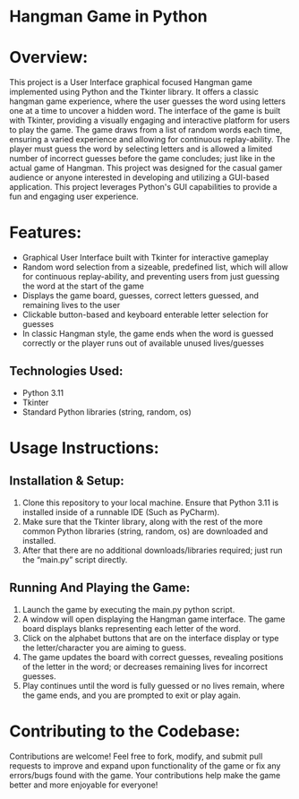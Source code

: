 # Hangman Game in Python

# Overview:

This project is a User Interface graphical focused Hangman game implemented using Python and the Tkinter library. It offers a classic hangman game experience, where the user guesses the word using letters one at a time to uncover a hidden word. The interface of the game is built with Tkinter, providing a visually engaging and interactive platform for users to play the game. The game draws from a list of random words each time, ensuring a varied experience and allowing for continuous replay-ability. The player must guess the word by selecting letters and is allowed a limited number of incorrect guesses before the game concludes; just like in the actual game of Hangman.
This project was designed for the casual gamer audience or anyone interested in developing and utilizing a GUI-based application. This project leverages Python's GUI capabilities to provide a fun and engaging user experience.

# Features:
-	Graphical User Interface built with Tkinter for interactive gameplay
-	Random word selection from a sizeable, predefined list, which will allow for continuous replay-ability, and preventing users from just guessing the word at the start of the game
-	Displays the game board, guesses, correct letters guessed, and remaining lives to the user
-	Clickable button-based and keyboard enterable letter selection for guesses
-	In classic Hangman style, the game ends when the word is guessed correctly or the player runs out of available unused lives/guesses

## Technologies Used:
-	Python 3.11
-	Tkinter
-	Standard Python libraries (string, random, os)

# Usage Instructions:

## Installation & Setup:
1.	Clone this repository to your local machine. Ensure that Python 3.11 is installed inside of a runnable IDE (Such as PyCharm).
2.	Make sure that the Tkinter library, along with the rest of the more common Python libraries (string, random, os) are downloaded and installed.
3.	After that there are no additional downloads/libraries required; just run the “main.py” script directly.

## Running And Playing the Game:
1.	Launch the game by executing the main.py python script.
2.	A window will open displaying the Hangman game interface. The game board displays blanks representing each letter of the word.
3.	Click on the alphabet buttons that are on the interface display or type the letter/character you are aiming to guess.
4.	The game updates the board with correct guesses, revealing positions of the letter in the word; or decreases remaining lives for incorrect guesses.
5.	Play continues until the word is fully guessed or no lives remain, where the game ends, and you are prompted to exit or play again.

# Contributing to the Codebase:
Contributions are welcome! Feel free to fork, modify, and submit pull requests to improve and expand upon functionality of the game or fix any errors/bugs found with the game. Your contributions help make the game better and more enjoyable for everyone!
